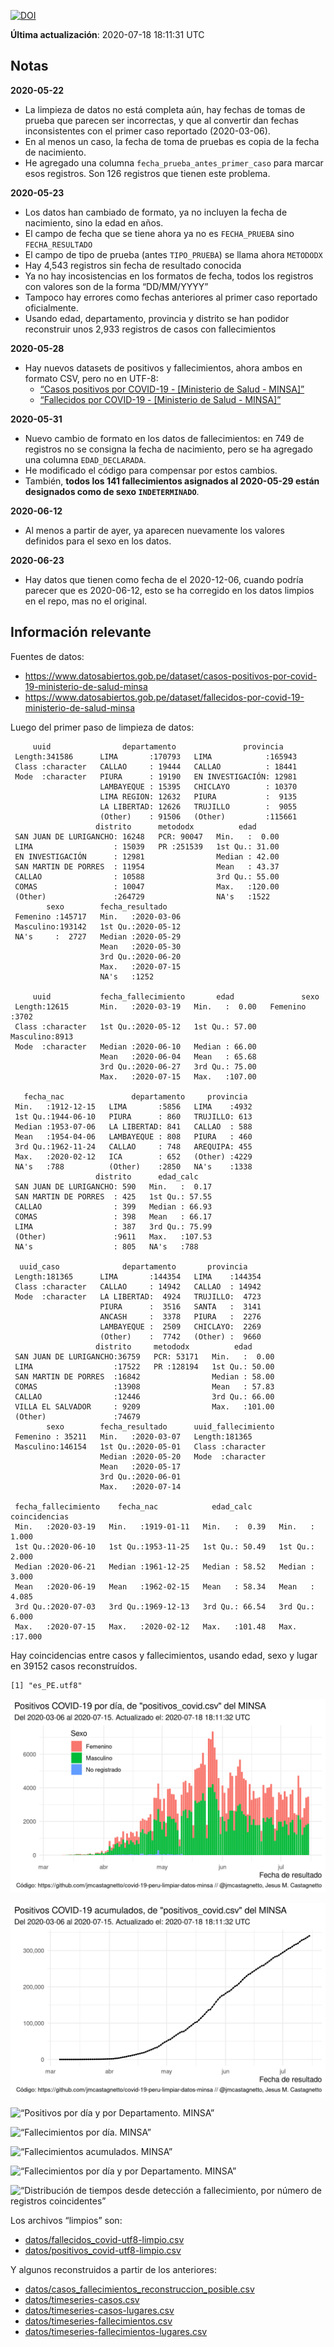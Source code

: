 [![DOI](https://zenodo.org/badge/266025854.svg)](https://zenodo.org/badge/latestdoi/266025854)

**Última actualización**: 2020-07-18 18:11:31 UTC

Notas
-----

**2020-05-22**

-   La limpieza de datos no está completa aún, hay fechas de tomas de
    prueba que parecen ser incorrectas, y que al convertir dan fechas
    inconsistentes con el primer caso reportado (2020-03-06).
-   En al menos un caso, la fecha de toma de pruebas es copia de la
    fecha de nacimiento.
-   He agregado una columna `fecha_prueba_antes_primer_caso` para marcar
    esos registros. Son 126 registros que tienen este problema.

**2020-05-23**

-   Los datos han cambiado de formato, ya no incluyen la fecha de
    nacimiento, sino la edad en años.
-   El campo de fecha que se tiene ahora ya no es `FECHA_PRUEBA` sino
    `FECHA_RESULTADO`
-   El campo de tipo de prueba (antes `TIPO_PRUEBA`) se llama ahora
    `METODODX`
-   Hay 4,543 registros sin fecha de resultado conocida
-   Ya no hay incosistencias en los formatos de fecha, todos los
    registros con valores son de la forma “DD/MM/YYYY”
-   Tampoco hay errores como fechas anteriores al primer caso reportado
    oficialmente.
-   Usando edad, departamento, provincia y distrito se han podidor
    reconstruir unos 2,933 registros de casos con fallecimientos

**2020-05-28**

-   Hay nuevos datasets de positivos y fallecimientos, ahora ambos en
    formato CSV, pero no en UTF-8:
    -   [“Casos positivos por COVID-19 - \[Ministerio de Salud -
        MINSA\]”](https://www.datosabiertos.gob.pe/dataset/casos-positivos-por-covid-19-ministerio-de-salud-minsa)
    -   [“Fallecidos por COVID-19 - \[Ministerio de Salud -
        MINSA\]”](https://www.datosabiertos.gob.pe/dataset/fallecidos-por-covid-19-ministerio-de-salud-minsa)

**2020-05-31**

-   Nuevo cambio de formato en los datos de fallecimientos: en 749 de
    registros no se consigna la fecha de nacimiento, pero se ha agregado
    una columna `EDAD_DECLARADA`.
-   He modificado el código para compensar por estos cambios.
-   También, **todos los 141 fallecimientos asignados al 2020-05-29
    están designados como de sexo `INDETERMINADO`**.

**2020-06-12**

-   Al menos a partir de ayer, ya aparecen nuevamente los valores
    definidos para el sexo en los datos.

**2020-06-23**

-   Hay datos que tienen como fecha de el 2020-12-06, cuando podría
    parecer que es 2020-06-12, esto se ha corregido en los datos limpios
    en el repo, mas no el original.

Información relevante
---------------------

Fuentes de datos:

-   <a href="https://www.datosabiertos.gob.pe/dataset/casos-positivos-por-covid-19-ministerio-de-salud-minsa" class="uri">https://www.datosabiertos.gob.pe/dataset/casos-positivos-por-covid-19-ministerio-de-salud-minsa</a>
-   <a href="https://www.datosabiertos.gob.pe/dataset/fallecidos-por-covid-19-ministerio-de-salud-minsa" class="uri">https://www.datosabiertos.gob.pe/dataset/fallecidos-por-covid-19-ministerio-de-salud-minsa</a>

Luego del primer paso de limpieza de datos:

         uuid                departamento               provincia     
     Length:341586      LIMA       :170793   LIMA            :165943  
     Class :character   CALLAO     : 19444   CALLAO          : 18441  
     Mode  :character   PIURA      : 19190   EN INVESTIGACIÓN: 12981  
                        LAMBAYEQUE : 15395   CHICLAYO        : 10370  
                        LIMA REGION: 12632   PIURA           :  9135  
                        LA LIBERTAD: 12626   TRUJILLO        :  9055  
                        (Other)    : 91506   (Other)         :115661  
                       distrito      metododx          edad       
     SAN JUAN DE LURIGANCHO: 16248   PCR: 90047   Min.   :  0.00  
     LIMA                  : 15039   PR :251539   1st Qu.: 31.00  
     EN INVESTIGACIÓN      : 12981                Median : 42.00  
     SAN MARTIN DE PORRES  : 11954                Mean   : 43.37  
     CALLAO                : 10588                3rd Qu.: 55.00  
     COMAS                 : 10047                Max.   :120.00  
     (Other)               :264729                NA's   :1522    
            sexo        fecha_resultado     
     Femenino :145717   Min.   :2020-03-06  
     Masculino:193142   1st Qu.:2020-05-12  
     NA's     :  2727   Median :2020-05-29  
                        Mean   :2020-05-30  
                        3rd Qu.:2020-06-20  
                        Max.   :2020-07-15  
                        NA's   :1252        

         uuid           fecha_fallecimiento       edad               sexo     
     Length:12615       Min.   :2020-03-19   Min.   :  0.00   Femenino :3702  
     Class :character   1st Qu.:2020-05-12   1st Qu.: 57.00   Masculino:8913  
     Mode  :character   Median :2020-06-10   Median : 66.00                   
                        Mean   :2020-06-04   Mean   : 65.68                   
                        3rd Qu.:2020-06-27   3rd Qu.: 75.00                   
                        Max.   :2020-07-15   Max.   :107.00                   
                                                                              
       fecha_nac               departamento     provincia   
     Min.   :1912-12-15   LIMA       :5856   LIMA    :4932  
     1st Qu.:1944-06-10   PIURA      : 860   TRUJILLO: 613  
     Median :1953-07-06   LA LIBERTAD: 841   CALLAO  : 588  
     Mean   :1954-04-06   LAMBAYEQUE : 808   PIURA   : 460  
     3rd Qu.:1962-11-24   CALLAO     : 748   AREQUIPA: 455  
     Max.   :2020-02-12   ICA        : 652   (Other) :4229  
     NA's   :788          (Other)    :2850   NA's    :1338  
                       distrito      edad_calc     
     SAN JUAN DE LURIGANCHO: 590   Min.   :  0.17  
     SAN MARTIN DE PORRES  : 425   1st Qu.: 57.55  
     CALLAO                : 399   Median : 66.93  
     COMAS                 : 398   Mean   : 66.17  
     LIMA                  : 387   3rd Qu.: 75.99  
     (Other)               :9611   Max.   :107.53  
     NA's                  : 805   NA's   :788     

      uuid_caso              departamento       provincia     
     Length:181365      LIMA       :144354   LIMA    :144354  
     Class :character   CALLAO     : 14942   CALLAO  : 14942  
     Mode  :character   LA LIBERTAD:  4924   TRUJILLO:  4723  
                        PIURA      :  3516   SANTA   :  3141  
                        ANCASH     :  3378   PIURA   :  2276  
                        LAMBAYEQUE :  2509   CHICLAYO:  2269  
                        (Other)    :  7742   (Other) :  9660  
                       distrito     metododx          edad       
     SAN JUAN DE LURIGANCHO:36759   PCR: 53171   Min.   :  0.00  
     LIMA                  :17522   PR :128194   1st Qu.: 50.00  
     SAN MARTIN DE PORRES  :16842                Median : 58.00  
     COMAS                 :13908                Mean   : 57.83  
     CALLAO                :12446                3rd Qu.: 66.00  
     VILLA EL SALVADOR     : 9209                Max.   :101.00  
     (Other)               :74679                                
            sexo        fecha_resultado      uuid_fallecimiento
     Femenino : 35211   Min.   :2020-03-07   Length:181365     
     Masculino:146154   1st Qu.:2020-05-01   Class :character  
                        Median :2020-05-20   Mode  :character  
                        Mean   :2020-05-17                     
                        3rd Qu.:2020-06-01                     
                        Max.   :2020-07-14                     
                                                               
     fecha_fallecimiento    fecha_nac            edad_calc      coincidencias   
     Min.   :2020-03-19   Min.   :1919-01-11   Min.   :  0.39   Min.   : 1.000  
     1st Qu.:2020-06-10   1st Qu.:1953-11-25   1st Qu.: 50.49   1st Qu.: 2.000  
     Median :2020-06-21   Median :1961-12-25   Median : 58.52   Median : 3.000  
     Mean   :2020-06-19   Mean   :1962-02-15   Mean   : 58.34   Mean   : 4.085  
     3rd Qu.:2020-07-03   3rd Qu.:1969-12-13   3rd Qu.: 66.54   3rd Qu.: 6.000  
     Max.   :2020-07-15   Max.   :2020-02-12   Max.   :101.48   Max.   :17.000  
                                                                                

Hay coincidencias entre casos y fallecimientos, usando edad, sexo y
lugar en 39152 casos reconstruídos.

    [1] "es_PE.utf8"

![“Positivos por día. MINSA”](plots/positivos-por-dia-minsa.png)

![“Positivos acumulados. MINSA”](plots/positivos-acumulados-minsa.png)

![“Positivos por día y por Departamento.
MINSA”](plots/positivos-diarios-por-departamento-minsa.png)

![“Fallecimientos por día.
MINSA”](plots/fallecimientos-por-dia-minsa.png)

![“Fallecimientos acumulados.
MINSA”](plots/fallecimientos-acumulados-minsa.png)

![“Fallecimientos por día y por Departamento.
MINSA”](plots/fallecimientos-diarios-por-departamento-minsa.png)

![“Distribución de tiempos desde detección a fallecimiento, por número
de registros
coincidentes”](plots/deteccion-fallecimiento-por-coincidentes.png)

Los archivos “limpios” son:

-   [datos/fallecidos\_covid-utf8-limpio.csv](datos/fallecidos_covid-utf8-limpio.csv)
-   [datos/positivos\_covid-utf8-limpio.csv](datos/positivos_covid-utf8-limpio.csv)

Y algunos reconstruidos a partir de los anteriores:

-   [datos/casos\_fallecimientos\_reconstruccion\_posible.csv](datos/casos_fallecimientos_reconstruccion_posible.csv)
-   [datos/timeseries-casos.csv](datos/timeseries-casos.csv)
-   [datos/timeseries-casos-lugares.csv](datos/timeseries-casos-lugares.csv)
-   [datos/timeseries-fallecimientos.csv](datos/timeseries-fallecimientos.csv)
-   [datos/timeseries-fallecimientos-lugares.csv](datos/timeseries-fallecimientos-lugares.csv)
